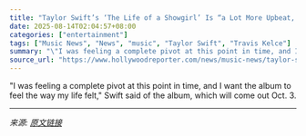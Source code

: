 ```yaml
---
title: "Taylor Swift’s ‘The Life of a Showgirl’ Is “a Lot More Upbeat, a Lot More Fun Pop Excitement,” Says Travis Kelce"
date: 2025-08-14T02:04:57+08:00
categories: ["entertainment"]
tags: ["Music News", "News", "music", "Taylor Swift", "Travis Kelce"]
summary: "\"I was feeling a complete pivot at this point in time, and I want the album to feel the way my life felt,\" Swift said of the album, which will come out Oct. 3."
source_url: "https://www.hollywoodreporter.com/news/music-news/taylor-swift-life-of-a-showgirl-upbeat-max-martin-shellback-1236344319/"
---
```


"I was feeling a complete pivot at this point in time, and I want the album to feel the way my life felt," Swift said of the album, which will come out Oct. 3.

---

*来源: [原文链接](https://www.hollywoodreporter.com/news/music-news/taylor-swift-life-of-a-showgirl-upbeat-max-martin-shellback-1236344319/)*
